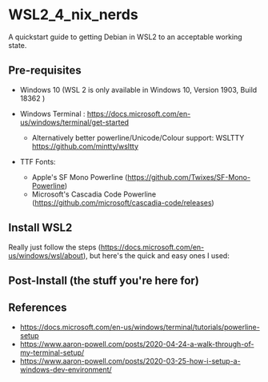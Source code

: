 # WSL2_4_nix_nerds
A quickstart guide to getting Debian in WSL2 to an acceptable working state.

## Pre-requisites
  * Windows 10 (WSL 2 is only available in Windows 10, Version 1903, Build 18362 )
  * Windows Terminal : https://docs.microsoft.com/en-us/windows/terminal/get-started
    * Alternatively better powerline/Unicode/Colour support: WSLTTY https://github.com/mintty/wsltty 
    
  * TTF Fonts: 
    * Apple's SF Mono Powerline (https://github.com/Twixes/SF-Mono-Powerline)
    * Microsoft's Cascadia Code Powerline (https://github.com/microsoft/cascadia-code/releases)
 
## Install WSL2
  Really just follow the steps (https://docs.microsoft.com/en-us/windows/wsl/about), but here's the quick and easy ones I used:


## Post-Install (the stuff you're here for)
  
## References
  * https://docs.microsoft.com/en-us/windows/terminal/tutorials/powerline-setup
  * https://www.aaron-powell.com/posts/2020-04-24-a-walk-through-of-my-terminal-setup/
  * https://www.aaron-powell.com/posts/2020-03-25-how-i-setup-a-windows-dev-environment/
